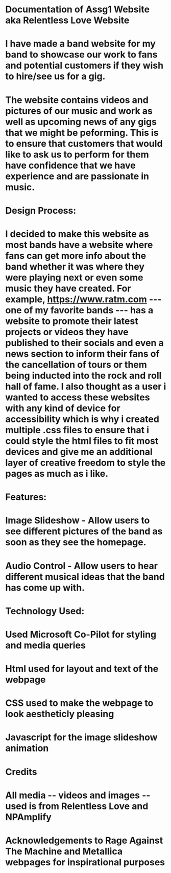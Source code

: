 # Documentation of Assg1 Website aka Relentless Love Website

# I have made a band website for my band to showcase our work to fans and potential customers if they wish to hire/see us for a gig.
# The website contains videos and pictures of our music and work as well as upcoming news of any gigs that we might be peforming. This is to ensure that customers that would like to ask us to perform for them have confidence that we have experience and are passionate in music.

# Design Process:

# I decided to make this website as most bands have a website where fans can get more info about the band whether it was where they were playing next or even some music they have created. For example, https://www.ratm.com --- one of my favorite bands --- has a website to promote their latest projects or videos they have published to their socials and even a news section to inform their fans of the cancellation of tours or them being inducted into the rock and roll hall of fame. I also thought as a user i wanted to access these websites with any kind of device for accessibility which is why i created multiple .css files to ensure that i could style the html files to fit most devices and give me an additional layer of creative freedom to style the pages as much as i like.

# Features:

# Image Slideshow - Allow users to see different pictures of the band as soon as they see the homepage.
# Audio Control - Allow users to hear different musical ideas that the band has come up with.

# Technology Used:

# Used Microsoft Co-Pilot for styling and media queries 
# Html used for layout and text of the webpage
# CSS used to make the webpage to look aestheticly pleasing
# Javascript for the image slideshow animation

# Credits 

# All media -- videos and images -- used is from Relentless Love and NPAmplify
# Acknowledgements to Rage Against The Machine and Metallica webpages for inspirational purposes 